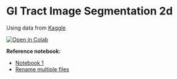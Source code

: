 # GI Tract Image Segmentation 2d

Using data from [Kaggle](https://www.kaggle.com/competitions/uw-madison-gi-tract-image-segmentation/overview)

[![Open in Colab](https://colab.research.google.com/assets/colab-badge.svg)](https://colab.research.google.com/github/yxmauw/gi-im-segmentation-2d/blob/main/Unet.ipynb)

__Reference notebook:__
* [Notebook 1](https://www.kaggle.com/code/limonhalder/uw-madison-gi-tract-image-segmentation/notebook)
* [Rename multiple files](https://www.geeksforgeeks.org/rename-multiple-files-using-python/)
